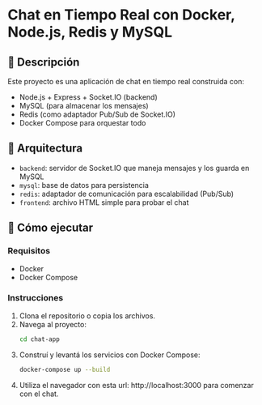 # Chat en Tiempo Real con Docker, Node.js, Redis y MySQL

## 📌 Descripción

Este proyecto es una aplicación de chat en tiempo real construida con:

- Node.js + Express + Socket.IO (backend)
- MySQL (para almacenar los mensajes)
- Redis (como adaptador Pub/Sub de Socket.IO)
- Docker Compose para orquestar todo

## 📐 Arquitectura

- `backend`: servidor de Socket.IO que maneja mensajes y los guarda en MySQL
- `mysql`: base de datos para persistencia
- `redis`: adaptador de comunicación para escalabilidad (Pub/Sub)
- `frontend`: archivo HTML simple para probar el chat

## 🚀 Cómo ejecutar

### Requisitos

- Docker
- Docker Compose

### Instrucciones

1. Clona el repositorio o copia los archivos.
2. Navega al proyecto:
   ```bash
   cd chat-app
3. Construí y levantá los servicios con Docker Compose:
   ```bash
   docker-compose up --build


4. Utiliza el navegador con esta url: http://localhost:3000 para comenzar con el chat.
